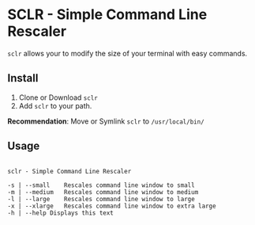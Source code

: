 # SCLR - Simple Command Line Rescaler

`sclr` allows your to modify the size of your terminal with easy commands.

## Install

1. Clone or Download `sclr`
2. Add `sclr` to your path.

**Recommendation**: Move or Symlink `sclr` to `/usr/local/bin/`

## Usage

```

sclr - Simple Command Line Rescaler

-s | --small	Rescales command line window to small
-m | --medium	Rescales command line window to medium
-l | --large	Rescales command line window to large
-x | --xlarge	Rescales command line window to extra large
-h | --help	Displays this text

```

